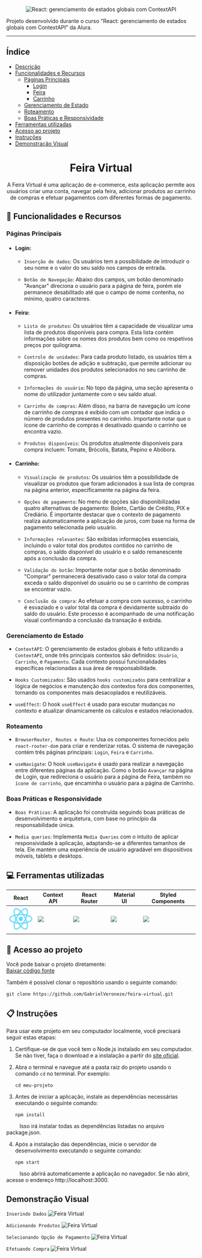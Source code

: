 <p align="center"> <img src="https://imgur.com/QDt4Sby.png" alt="React: gerenciamento de estados globais com ContextAPI"> </p>
<p>Projeto desenvolvido durante o curso "React: gerenciamento de estados globais com ContextAPI" da Alura.</p>

<hr>

## Índice

- [Descrição](#descrição)
- [Funcionalidades e Recursos](#toolbox-funcionalidades-e-recursos)
   - [Páginas Principais](#páginas-principais)
      - [Login](#login)
      - [Feira](#feira)
      - [Carrinho](#carrinho)
   - [Gerenciamento de Estado](#gerenciamento-de-estado)
   - [Roteamento](#roteamento)
   - [Boas Práticas e Responsividade](#boas-práticas-e-responsividade)
- [Ferramentas utilizadas](#computer-ferramentas-utilizadas)
- [Acesso ao projeto](#open_file_folder-acesso-ao-projeto)
- [Instruções](#clipboard-instruções)
- [Demonstração Visual](#demonstração-visual)

<h1 align="center" id="descrição">Feira Virtual</h1>
<p align="center">A Feira Virtual é uma aplicação de e-commerce, esta aplicação permite aos usuários criar uma conta, navegar pela feira, adicionar produtos ao carrinho de compras e efetuar pagamentos com diferentes formas de pagamento.</p>

## :toolbox: Funcionalidades e Recursos

### Páginas Principais

- #### Login:
   - `Inserção de dados`: Os usuários tem a possibilidade de introduzir o seu nome e o valor do seu saldo nos campos de entrada.
   
   - `Botão de Navegação`: Abaixo dos campos, um botão denominado "Avançar" direciona o usuário para a página de feira, porém ele permanece desabilitado até que o campo de nome contenha, no mínimo, quatro caracteres.

- #### Feira: 
   - `Lista de produtos`: Os usuários têm a capacidade de visualizar uma lista de produtos disponíveis para compra. Esta lista contém informações sobre os nomes dos produtos bem como os respetivos preços por quilograma.
   
   - `Controle de unidades`: Para cada produto listado, os usuários têm a disposição botões de adição e subtração, que permite adicionar ou remover unidades dos produtos selecionados no seu carrinho de compras.

   - `Informações do usuário`: No topo da página, uma seção apresenta o nome do utilizador juntamente com o seu saldo atual.

   - `Carrinho de compras`: Além disso, na barra de navegação um ícone de carrinho de compras é exibido com um contador que indica o número de produtos presentes no carrinho. Importante notar que o ícone de carrinho de compras é desativado quando o carrinho se encontra vazio.
   
   - `Produtos disponíveis`: Os produtos atualmente disponíveis para compra incluem: Tomate, Brócolis, Batata, Pepino e Abóbora.

- #### Carrinho:
   - `Visualização de produtos`: Os usuários têm a possibilidade de visualizar os produtos que foram adicionados à sua lista de compras na página anterior, especificamente na página da feira.

   - `Opções de pagamento`: No menu de opções são disponibilizadas quatro alternativas de pagamento: Boleto, Cartão de Crédito, PIX e Crediário. É importante destacar que o contexto de pagamento realiza automaticamente a aplicação de juros, com base na forma de pagamento selecionada pelo usuário.

   - `Informações relevantes`: São exibidas informações essenciais, incluindo o valor total dos produtos contidos no carrinho de compras, o saldo disponível do usuário e o saldo remanescente após a conclusão da compra.

   - `Validação do botão`: Importante notar que o botão denominado "Comprar" permanecerá desativado caso o valor total da compra exceda o saldo disponível do usuário ou se o carrinho de compras se encontrar vazio.

   - `Conclusão da compra`: Ao efetuar a compra com sucesso, o carrinho é esvaziado e o valor total da compra é devidamente subtraído do saldo do usuário. Este processo é acompanhado de uma notificação visual confirmando a conclusão da transação é exibida.

### Gerenciamento de Estado

- `ContextAPI`: O gerenciamento de estados globais é feito utilizando a `ContextAPI`, onde três principais contextos são definidos: `Usuário`, `Carrinho`, e `Pagamento`. Cada contexto possui funcionalidades específicas relacionadas a sua área de responsabilidade.

- `Hooks Customizados`: São usados `hooks customizados` para centralizar a lógica de negócios e manutenção dos contextos fora dos componentes, tornando os componentes mais desacoplados e reutilizáveis.

- `useEffect`: O hook `useEffect` é usado para escutar mudanças no contexto e atualizar dinamicamente os cálculos e estados relacionados.

### Roteamento

- `BrowserRouter, Routes e Route`: Usa os componentes fornecidos pelo `react-router-dom` para criar e renderizar rotas. O sistema de navegação contém três páginas principais: `Login`, `Feira` e `Carrinho`.

- `useNavigate`: O hook `useNavigate` é usado para realizar a navegação entre diferentes páginas da aplicação. Como o botão `Avançar` na página de Login, que redireciona o usuário para a página de Feira, também no `ícone de carrinho`, que encaminha o usuário para a página de Carrinho.

### Boas Práticas e Responsividade

- `Boas Práticas`: A aplicação foi construída seguindo boas práticas de desenvolvimento e arquitetura, com base no princípio da responsabilidade única.

- `Media queries`: Implementa `Media Queries` com o intuito de aplicar responsividade à aplicação, adaptando-se a diferentes tamanhos de tela. Ele mantém uma experiência de usuário agradável em dispositivos móveis, tablets e desktops.

## :computer: Ferramentas utilizadas

| React | Context API | React Router | Material UI | Styled Components | 
| ----- | ----------- | ------------ | ----------- | ----------------- |
<img height="65px" src="https://raw.githubusercontent.com/devicons/devicon/master/icons/react/react-original.svg"> | <img height="70px" src="https://github.com/GabrielVeroneze/feira-virtual/assets/95183901/63e05b70-6218-455f-b37d-f5d888cd3748"> | <img height="50px" src="https://github.com/GabrielVeroneze/react-blog/assets/95183901/e4274260-9415-408e-9757-5f2277c42a29"> | <img height="60px" src="https://cdn.jsdelivr.net/gh/devicons/devicon/icons/materialui/materialui-original.svg" /> | <img height="100px" src="https://github.com/GabrielVeroneze/feira-virtual/assets/95183901/17447cac-f50e-4b9a-91bf-52617c28a16f">

## :open_file_folder: Acesso ao projeto
Você pode baixar o projeto diretamente:  
[Baixar código fonte](https://github.com/GabrielVeroneze/feira-virtual/archive/refs/heads/master.zip)

Também é possível clonar o repositório usando o seguinte comando:
```
git clone https://github.com/GabrielVeroneze/feira-virtual.git
```

## :clipboard: Instruções
Para usar este projeto em seu computador localmente, você precisará seguir estas etapas:

1. Certifique-se de que você tem o Node.js instalado em seu computador. Se não tiver, faça o download e a instalação a partir do [site oficial](https://nodejs.org/).

2. Abra o terminal e navegue até a pasta raiz do projeto usando o comando `cd` no terminal. Por exemplo:
   ```
   cd meu-projeto
   ```
3. Antes de iniciar a aplicação, instale as dependências necessárias executando o seguinte comando:
   ```
   npm install
   ```
&nbsp; &nbsp; &nbsp; &nbsp; &nbsp;Isso irá instalar todas as dependências listadas no arquivo package.json.

4. Após a instalação das dependências, inicie o servidor de desenvolvimento executando o seguinte comando:
   ```
   npm start
   ```
&nbsp; &nbsp; &nbsp; &nbsp; &nbsp;Isso abrirá automaticamente a aplicação no navegador. Se não abrir, acesse o endereço http://localhost:3000.
<br>

## Demonstração Visual
`Inserindo Dados`
![Feira Virtual](https://github.com/GabrielVeroneze/feira-virtual/assets/95183901/aa4faeaf-5598-43c7-a439-718252d88fb0)

`Adicionando Produtos`
![Feira Virtual](https://github.com/GabrielVeroneze/feira-virtual/assets/95183901/456eef8d-bf8c-4262-983f-b61fa6be8770)

`Selecionando Opção de Pagamento`
![Feira Virtual](https://github.com/GabrielVeroneze/feira-virtual/assets/95183901/41586a2d-d20c-423b-b5ce-8ca489107900)

`Efetuando Compra`
![Feira Virtual](https://github.com/GabrielVeroneze/feira-virtual/assets/95183901/c79b73d7-f17f-4c73-a37f-d2c0f019a169)
